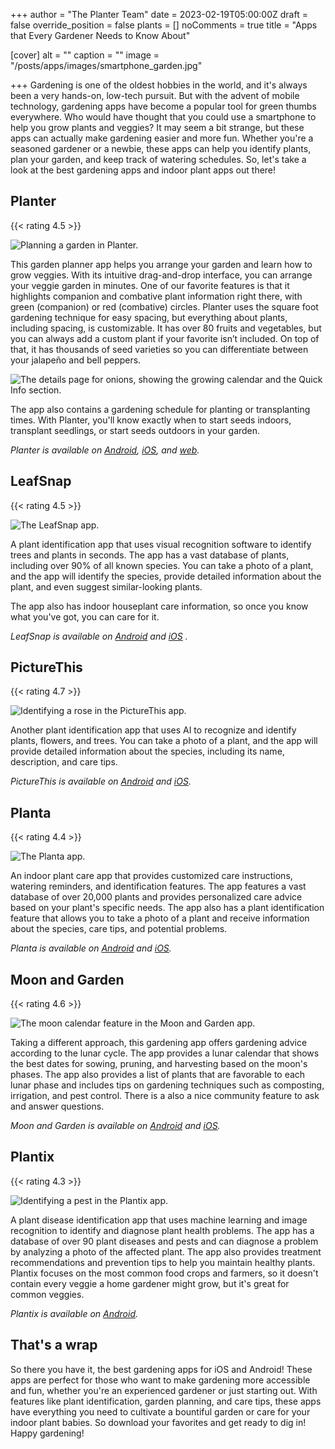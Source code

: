 +++
author = "The Planter Team"
date = 2023-02-19T05:00:00Z
draft = false
override_position = false
plants = []
noComments = true
title = "Apps that Every Gardener Needs to Know About"

[cover]
alt = ""
caption = ""
image = "/posts/apps/images/smartphone_garden.jpg"

+++
Gardening is one of the oldest hobbies in the world, and it's always been a very hands-on, low-tech pursuit. But with the advent of mobile technology, gardening apps have become a popular tool for green thumbs everywhere. Who would have thought that you could use a smartphone to help you grow plants and veggies? It may seem a bit strange, but these apps can actually make gardening easier and more fun. Whether you're a seasoned gardener or a newbie, these apps can help you identify plants, plan your garden, and keep track of watering schedules. So, let's take a look at the best gardening apps and indoor plant apps out there!

## Planter

{{< rating 4.5 >}}

![](https://ucarecdn.com/f951b11c-1d16-41d5-9c33-1150fa7fd6d7/ "Planning a garden in Planter.")

This garden planner app helps you arrange your garden and learn how to grow veggies. With its intuitive drag-and-drop interface, you can arrange your veggie garden in minutes. One of our favorite features is that it highlights companion and combative plant information right there, with green (companion) or red (combative) circles. Planter uses the square foot gardening technique for easy spacing, but everything about plants, including spacing, is customizable. It has over 80 fruits and vegetables, but you can always add a custom plant if your favorite isn’t included. On top of that, it has thousands of seed varieties so you can differentiate between your jalapeño and bell peppers.

![](https://ucarecdn.com/a43ca6a6-8d9a-4611-8b5b-65d5bf3174d5/ "The details page for onions, showing the growing calendar and the Quick Info section.")

The app also contains a gardening schedule for planting or transplanting times. With Planter, you'll know exactly when to start seeds indoors, transplant seedlings, or start seeds outdoors in your garden.

*Planter is available on [Android](https://play.google.com/store/apps/details?id=com.perculacreative.peter.gardenplanner&hl=en_US&gl=US), [iOS](https://apps.apple.com/us/app/planter-garden-planner/id1542642210), and [web](https://planter.garden).*

## LeafSnap

{{< rating 4.5 >}}

![](https://ucarecdn.com/fbe25bf2-e382-4c9c-83d2-a304b3ee2fd4/ "The LeafSnap app.")

A plant identification app that uses visual recognition software to identify trees and plants in seconds. The app has a vast database of plants, including over 90% of all known species. You can take a photo of a plant, and the app will identify the species, provide detailed information about the plant, and even suggest similar-looking plants.

The app also has indoor houseplant care information, so once you know what you've got, you can care for it.

*LeafSnap is available on [Android](https://play.google.com/store/apps/details?id=plant.identification.snap&hl=en_US&gl=US) and [iOS](https://apps.apple.com/us/app/leafsnap-plant-identification/id1487972880) .*

## PictureThis

{{< rating 4.7 >}}

![](https://ucarecdn.com/30daecbf-9722-44ed-9eed-dfc66c031f92/ "Identifying a rose in the PictureThis app.")

Another plant identification app that uses AI to recognize and identify plants, flowers, and trees. You can take a photo of a plant, and the app will provide detailed information about the species, including its name, description, and care tips.

*PictureThis is available on [Android](https://play.google.com/store/apps/details?id=cn.danatech.xingseus&hl=en_US&gl=US) and [iOS](https://apps.apple.com/us/app/picturethis-plant-identifier/id1252497129).*

## Planta

{{< rating 4.4 >}}

![](https://ucarecdn.com/1fb9f167-73dd-4a37-a647-a901110ab714/ "The Planta app.")

An indoor plant care app that provides customized care instructions, watering reminders, and identification features. The app features a vast database of over 20,000 plants and provides personalized care advice based on your plant's specific needs. The app also has a plant identification feature that allows you to take a photo of a plant and receive information about the species, care tips, and potential problems.

*Planta is available on [Android](https://play.google.com/store/apps/details?id=com.stromming.planta&hl=en_US&gl=US) and [iOS](https://apps.apple.com/us/app/planta-plant-care-reminders/id1410126781).*

## Moon and Garden

{{< rating 4.6 >}}

![](https://ucarecdn.com/b761833f-decb-43c6-aa3e-7dec54b62430/ "The moon calendar feature in the Moon and Garden app.")

Taking a different approach, this gardening app offers gardening advice according to the lunar cycle. The app provides a lunar calendar that shows the best dates for sowing, pruning, and harvesting based on the moon's phases. The app also provides a list of plants that are favorable to each lunar phase and includes tips on gardening techniques such as composting, irrigation, and pest control. There is a also a nice community feature to ask and answer questions.

*Moon and Garden is available on [Android](https://play.google.com/store/apps/details?id=com.cs.biodyapp&hl=en_US&gl=US) and [iOS](https://apps.apple.com/us/app/moon-garden/id1038475934).*

## Plantix

{{< rating 4.3 >}}

![](https://ucarecdn.com/9191d75e-47fd-4bcc-b782-8663313327f9/ "Identifying a pest in the Plantix app.")

A plant disease identification app that uses machine learning and image recognition to identify and diagnose plant health problems. The app has a database of over 90 plant diseases and pests and can diagnose a problem by analyzing a photo of the affected plant. The app also provides treatment recommendations and prevention tips to help you maintain healthy plants. Plantix focuses on the most common food crops and farmers, so it doesn't contain every veggie a home gardener might grow, but it's great for common veggies.

*Plantix is available on [Android](https://play.google.com/store/apps/details?id=com.peat.GartenBank&hl=en_US&gl=US).*

## That's a wrap

So there you have it, the best gardening apps for iOS and Android! These apps are perfect for those who want to make gardening more accessible and fun, whether you're an experienced gardener or just starting out. With features like plant identification, garden planning, and care tips, these apps have everything you need to cultivate a bountiful garden or care for your indoor plant babies. So download your favorites and get ready to dig in! Happy gardening!
